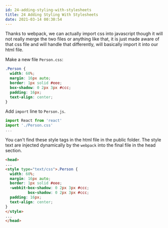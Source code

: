 ```yaml
---
id: 24-adding-styling-with-stylesheets
title: 24 Adding Styling With Stylesheets
date: 2021-03-14 00:30:54
---
```


Thanks to webpack, we can actually import css into javascript though it will not really merge the two files or anything like that, it is just made aware of that css file and will handle that differently, will basically import it into our html file.

Make a new file `Person.css`:

```css title="Person.css"
.Person {
  width: 60%;
  margin: 16px auto;
  border: 1px solid #eee;
  box-shadow: 0 2px 3px #ccc;
  padding: 16px;
  text-align: center;
}
```

Add `import` line to `Person.js`.

```jsx {2} title="Person.js"
import React from 'react'
import './Person.css'
...
```

You can't find these style tags in the html file in the public folder. The style text are injected dynamically by the `webpack` into the final file in the head section.

```html title="final html file"
<head>
...
<style type="text/css">.Person {
  width: 60%;
  margin: 16px auto;
  border: 1px solid #eee;
  -webkit-box-shadow: 0 2px 3px #ccc;
          box-shadow: 0 2px 3px #ccc;
  padding: 16px;
  text-align: center;
}
</style>
...
</head>
```
